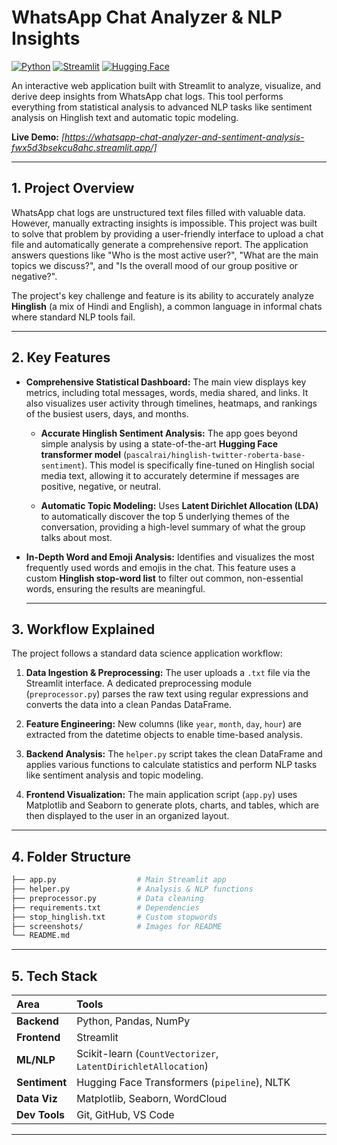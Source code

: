 # WhatsApp Chat Analyzer & NLP Insights

[![Python](https://img.shields.io/badge/Python-3.11+-blue.svg)](https://www.python.org/downloads/)
[![Streamlit](https://img.shields.io/badge/Streamlit-1.25+-red.svg)](https://streamlit.io/)
[![Hugging Face](https://img.shields.io/badge/%F0%9F%A4%97%20Hugging%20Face-Models-yellow)](https://huggingface.co/models)

An interactive web application built with Streamlit to analyze, visualize, and derive deep insights from WhatsApp chat logs. This tool performs everything from statistical analysis to advanced NLP tasks like sentiment analysis on Hinglish text and automatic topic modeling.

**Live Demo:** *[https://whatsapp-chat-analyzer-and-sentiment-analysis-fwx5d3bsekcu8ahc.streamlit.app/]*

---

## 1. Project Overview

WhatsApp chat logs are unstructured text files filled with valuable data. However, manually extracting insights is impossible. This project was built to solve that problem by providing a user-friendly interface to upload a chat file and automatically generate a comprehensive report. The application answers questions like "Who is the most active user?", "What are the main topics we discuss?", and "Is the overall mood of our group positive or negative?".

The project's key challenge and feature is its ability to accurately analyze **Hinglish** (a mix of Hindi and English), a common language in informal chats where standard NLP tools fail.

---

## 2. Key Features

-   **Comprehensive Statistical Dashboard:** The main view displays key metrics, including total messages, words, media shared, and links. It also visualizes user activity through timelines, heatmaps, and rankings of the busiest users, days, and months.

    -   **Accurate Hinglish Sentiment Analysis:** The app goes beyond simple analysis by using a state-of-the-art **Hugging Face transformer model** (`pascalrai/hinglish-twitter-roberta-base-sentiment`). This model is specifically fine-tuned on Hinglish social media text, allowing it to accurately determine if messages are positive, negative, or neutral.

    -   **Automatic Topic Modeling:** Uses **Latent Dirichlet Allocation (LDA)** to automatically discover the top 5 underlying themes of the conversation, providing a high-level summary of what the group talks about most.

-   **In-Depth Word and Emoji Analysis:** Identifies and visualizes the most frequently used words and emojis in the chat. This feature uses a custom **Hinglish stop-word list** to filter out common, non-essential words, ensuring the results are meaningful.

    ---

## 3. Workflow Explained

The project follows a standard data science application workflow:

1.  **Data Ingestion & Preprocessing:** The user uploads a `.txt` file via the Streamlit interface. A dedicated preprocessing module (`preprocessor.py`) parses the raw text using regular expressions and converts the data into a clean Pandas DataFrame.

2.  **Feature Engineering:** New columns (like `year`, `month`, `day`, `hour`) are extracted from the datetime objects to enable time-based analysis.

3.  **Backend Analysis:** The `helper.py` script takes the clean DataFrame and applies various functions to calculate statistics and perform NLP tasks like sentiment analysis and topic modeling.

4.  **Frontend Visualization:** The main application script (`app.py`) uses Matplotlib and Seaborn to generate plots, charts, and tables, which are then displayed to the user in an organized layout.

---

## 4. Folder Structure
```bash
├── app.py                  # Main Streamlit app
├── helper.py               # Analysis & NLP functions
├── preprocessor.py         # Data cleaning
├── requirements.txt        # Dependencies
├── stop_hinglish.txt       # Custom stopwords
├── screenshots/            # Images for README
└── README.md
```
---
## 5. Tech Stack

| Area      | Tools                                                              |
| :-------- | :----------------------------------------------------------------- |
| **Backend** | Python, Pandas, NumPy                                              |
| **Frontend** | Streamlit                                                          |
| **ML/NLP** | Scikit-learn (`CountVectorizer`, `LatentDirichletAllocation`)        |
| **Sentiment** | Hugging Face Transformers (`pipeline`), NLTK                       |
| **Data Viz** | Matplotlib, Seaborn, WordCloud                                     |
| **Dev Tools** | Git, GitHub, VS Code                                               |

---
